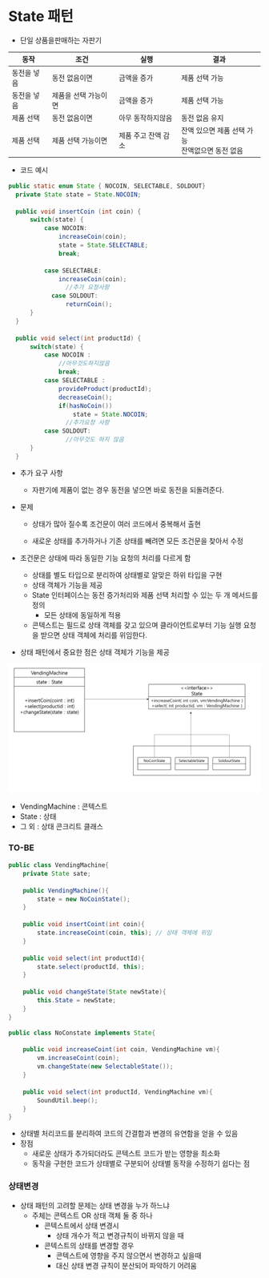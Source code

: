 # State 패턴

- 단일 상품을판매하는 자판기

| 동작        | 조건                 | 실행                | 결과                                                 |
| ----------- | -------------------- | ------------------- | ---------------------------------------------------- |
| 동전을 넣음 | 동전 없음이면        | 금액을 증가         | 제품 선택 가능                                       |
| 동전을 넣음 | 제품을 선택 가능이면 | 금액을 증가         | 제품 선택 가능                                       |
| 제품 선택   | 동전 없음이면        | 아무 동작하지않음   | 동전 없음 유지                                       |
| 제품 선택   | 제품 선택 가능이면   | 제품 주고 잔액 감소 | 잔액 있으면 제품 선택 가능<br />잔액없으면 동전 없음 |



-  코드 예시

  ```java
  public static enum State { NOCOIN, SELECTABLE, SOLDOUT}
  	private State state = State.NOCOIN;
  	
  	public void insertCoin (int coin) {
  		switch(state) {
  			case NOCOIN:
  				increaseCoin(coin);
  				state = State.SELECTABLE;
  				break;
  				
  			case SELECTABLE:
  				increaseCoin(coin);
                  //추가 요청사항
              case SOLDOUT:
                  returnCoin();
  		}
  	}
  	
  	public void select(int productId) {
  		switch(state) {
  			case NOCOIN :
  				//아무것도하지않음
  				break;
  			case SELECTABLE :
  				provideProduct(productId);
  				decreaseCoin();
  				if(hasNoCoin())
  					state = State.NOCOIN;
                  //추가요청 사항
            case SOLDOUT:
                  //아무것도 하지 않음
  		}
  	}
  ```
  
  - 추가 요구 사항
    - 자판기에 제품이 없는 경우 동전을 넣으면 바로 동전을 되돌려준다.
  - 문제
  
    - 상태가 많아 질수록 조건문이 여러 코드에서 중복해서 출현
  
    - 새로운 상태를 추가하거나 기존 상태를 빼려면 모든 조건문을 찾아서 수정
      
  
-  조건문은 상태에 따라 동일한 기능 요청의 처리를 다르게 함

   -  상태를 별도 타입으로 분리하여 상태별로 알맞은 하위 타입을 구현
   -  상태 객체가 기능을 제공
   -  State 인터페이스는 동전 증가처리와 제품 선택 처리할 수 있는 두 개 메서드를 정의
      -  모든 상태에 동일하게 적용
   -  콘텍스트는 필드로 상태 객체를 갖고 있으며 클라이언트로부터 기능 실행 요청을 받으면 상태 객체에 처리를 위임한다.



- 상태 패턴에서 중요한 점은 상태 객체가 기능을 제공

![](images/state.png)

- VendingMachine : 콘텍스트
- State : 상태
- 그 외 : 상태 콘크리트 클래스





### TO-BE

```java
public class VendingMachine{
	private State sate;
	
	public VendingMachine(){
		state = new NoCoinState();
	}
	
	public void insertCoint(int coin){
		state.increaseCoint(coin, this); // 상태 객체에 위임
	}
    
    public void select(int productId){
        state.select(productId, this);
    }
    
    public void changeState(State newState){
        this.State = newState;
    }
}
```

```java
public class NoConstate implements State{
	
    public void increaseCoint(int coin, VendingMachine vm){
        vm.increaseCoint(coin);
        vm.changeState(new SelectableState());
    }
    
    public void select(int productId, VendingMachine vm){
        SoundUtil.beep();
    }
}
```

- 상태별 처리코드를 분리하여 코드의 간결함과 변경의 유연함을 얻을 수 있음
- 장점
  - 새로운 상태가 추가되더라도 콘텍스트 코드가 받는 영향을 최소화
  - 동작을 구현한 코드가 상태별로 구분되어 상태별 동작을 수정하기 쉽다는 점





### 상태변경

- 상태 패턴의 고려할 문제는 상태 변경을 누가 하느냐
  - 주체는 콘텍스트 OR 상태 객체 둘 중 하나
    - 콘텍스트에서 상태 변경시
      - 상태 개수가 적고 변경규칙이 바뀌지 않을 때
    - 콘텍스트의 상태를 변경할 경우
      - 콘텍스트에 영향을 주지 않으면서 변경하고 싶을때
      - 대신 상태 변경 규칙이 분산되어 파악하기 어려움